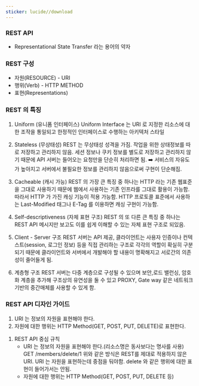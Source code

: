```yaml
---
sticker: lucide//download
---
```

### REST API
* Representational State Transfer 라는 용어의 약자

### REST 구성
* 자원(RESOURCE) - URI
* 행위(Verb) - HTTP METHOD
* 표현(Representations)

### REST 의 특징

1) Uniform (유니폼 인터페이스)
	Uniform Interface 는 URI 로 지정한 리소스에 대한 조작을 통일되고 한정적인 인터페이스로 수행하는 아키텍처 스타일
	
2) Stateless (무상태성)
	REST 는 무상태성 성격을 가짐. 작업을 위한 상태정보를 따로 저장하고 관리하지 않음. 세션 정보나 쿠키 정보를 별도로 저장하고 관리하지 않기 때문에 API 서버는 들어오는 요청만을 단순히 처리하면 됨. ➡️ 서비스의 자유도가 높아지고 서버에서 불필요한 정보를 관리하지 않음으로써 구현이 단순해짐.
	
3) Cacheable (캐시 가능)
	REST 의 가장 큰 특징 중 하나는 HTTP 라는 기존 웹표준을 그대로 사용하기 때문에 웹에서 사용하는 기존 인프라를 그대로 활용이 가능함. 따라서 HTTP 가 가진 캐싱 기능이 적용 가능함. HTTP 프로토콜 표준에서 사용하는 Last-Modified 태그나 E-Tag 를 이용하면 캐싱 구현이 가능함.
	
4) Self-descriptiveness (자체 표현 구조)
	REST 의 또 다른 큰 특징 중 하나는 REST API 메시지만 보고도 이를 쉽게 이해할 수 있는 자체 표현 구조로 되있음.
	
5) Client - Server 구조
	REST 서버는 API 제공, 클라이언트는 사용자 인증이나 컨텍스트(session, 로그인 정보) 등을 직접 관리하는 구조로 각각의 역할이 확실히 구분되기 때문에 클라이언트와 서버에서 개발해야 할 내용이 명확해지고 서로간의 의존성이 줄어들게 됨.
	
6) 계층형 구조
	REST 서버는 다중 계층으로 구성될 수 있으며 보안,로드 밸런싱, 암호화 계층을 추가해 구조상의 유연성을 둘 수 있고 PROXY, Gate way 같은 네트워크 기반의 중간매체를 사용할 수 있게 함.


### REST API 디자인 가이드

1. URI 는 정보의 자원을 표현해야 한다.
2. 자원에 대한 행위는 HTTP Method(GET, POST, PUT, DELETE)로 표현한다.

1) REST API 중심 규칙
	* URI 는 정보의 자원을 표현해야 한다.(리소스명은 동사보다는 명사를 사용)
		GET /members/delete/1
		위와 같은 방식은 REST를 제대로 적용하지 않은 URI. URI 는 자원을 표현하는데 중점을 둬야함. delete 와 같은 행위에 대한 표현이 들어가서는 안됨.
	* 자원에 대한 행위는 HTTP Method(GET, POST, PUT, DELETE 등)